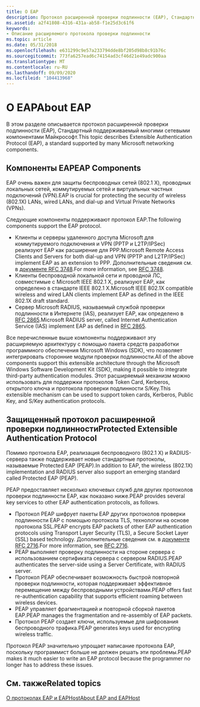 ```yaml
---
title: О EAP
description: Протокол расширенной проверки подлинности (EAP), Стандартный поддерживаемый многими сетевыми компонентами Майкрософт.
ms.assetid: a2f41808-4316-431a-ab58-f1e25d3c61f6
keywords:
- Описание расширяемого протокола проверки подлинности
ms.topic: article
ms.date: 05/31/2018
ms.openlocfilehash: e631299c9e57a233794dde8bf205d98b8c91b76c
ms.sourcegitcommit: 773fa6257ead6c74154ad3cf46d21e49adc900aa
ms.translationtype: MT
ms.contentlocale: ru-RU
ms.lasthandoff: 09/09/2020
ms.locfileid: "104413968"
---
```

# <a name="about-eap"></a><span data-ttu-id="48560-104">О EAP</span><span class="sxs-lookup"><span data-stu-id="48560-104">About EAP</span></span>

<span data-ttu-id="48560-105">В этом разделе описывается протокол расширенной проверки подлинности (EAP), Стандартный поддерживаемый многими сетевыми компонентами Майкрософт.</span><span class="sxs-lookup"><span data-stu-id="48560-105">This topic describes Extensible Authentication Protocol (EAP), a standard supported by many Microsoft networking components.</span></span>

## <a name="eap-components"></a><span data-ttu-id="48560-106">Компоненты EAP</span><span class="sxs-lookup"><span data-stu-id="48560-106">EAP Components</span></span>

<span data-ttu-id="48560-107">EAP очень важен для защиты беспроводных сетей (802.1 X), проводных локальных сетей, коммутируемых сетей и виртуальных частных подключений (VPN).</span><span class="sxs-lookup"><span data-stu-id="48560-107">EAP is crucial for protecting the security of wireless (802.1X) LANs, wired LANs, and dial-up and Virtual Private Networks (VPNs).</span></span>

<span data-ttu-id="48560-108">Следующие компоненты поддерживают протокол EAP.</span><span class="sxs-lookup"><span data-stu-id="48560-108">The following components support the EAP protocol.</span></span>

-   <span data-ttu-id="48560-109">Клиенты и серверы удаленного доступа Microsoft для коммутируемого подключения и VPN (PPTP и L2TP/IPSec) реализуют EAP как расширение для PPP.</span><span class="sxs-lookup"><span data-stu-id="48560-109">Microsoft Remote Access Clients and Servers for both dial-up and VPN (PPTP and L2TP/IPSec) implement EAP as an extension to PPP.</span></span> <span data-ttu-id="48560-110">Дополнительные сведения см. в [документе RFC 3748](https://go.microsoft.com/fwlink/p/?linkid=84063).</span><span class="sxs-lookup"><span data-stu-id="48560-110">For more information, see [RFC 3748](https://go.microsoft.com/fwlink/p/?linkid=84063).</span></span>
-   <span data-ttu-id="48560-111">Клиенты беспроводной локальной сети и проводной ЛС, совместимые с Microsoft IEEE 802.1 X, реализуют EAP, как определено в стандарте IEEE 802.1 X.</span><span class="sxs-lookup"><span data-stu-id="48560-111">Microsoft IEEE 802.1X compatible wireless and wired LAN clients implement EAP as defined in the IEEE 802.1X draft standard.</span></span>
-   <span data-ttu-id="48560-112">Сервер Microsoft RADIUS, называемый службой проверки подлинности в Интернете (IAS), реализует EAP, как определено в [RFC 2865](https://go.microsoft.com/fwlink/p/?linkid=84055).</span><span class="sxs-lookup"><span data-stu-id="48560-112">Microsoft RADIUS server, called Internet Authentication Service (IAS) implement EAP as defined in [RFC 2865](https://go.microsoft.com/fwlink/p/?linkid=84055).</span></span>

<span data-ttu-id="48560-113">Все перечисленные выше компоненты поддерживают эту расширяемую архитектуру с помощью пакета средств разработки программного обеспечения Microsoft Windows (SDK), что позволяет интегрировать сторонние модули проверки подлинности.</span><span class="sxs-lookup"><span data-stu-id="48560-113">All of the above components support this extensible architecture through the Microsoft Windows Software Development Kit (SDK), making it possible to integrate third-party authentication modules.</span></span> <span data-ttu-id="48560-114">Этот расширяемый механизм можно использовать для поддержки протоколов Token Card, Kerberos, открытого ключа и протокола проверки подлинности S/Key.</span><span class="sxs-lookup"><span data-stu-id="48560-114">This extensible mechanism can be used to support token cards, Kerberos, Public Key, and S/Key authentication protocols.</span></span>

## <a name="protected-extensible-authentication-protocol"></a><span data-ttu-id="48560-115">Защищенный протокол расширенной проверки подлинности</span><span class="sxs-lookup"><span data-stu-id="48560-115">Protected Extensible Authentication Protocol</span></span>

<span data-ttu-id="48560-116">Помимо протокола EAP, реализация беспроводного (802.1 X) и RADIUS-сервера также поддерживает новые стандартные протоколы, называемые Protected EAP (PEAP).</span><span class="sxs-lookup"><span data-stu-id="48560-116">In addition to EAP, the wireless (802.1X) implementation and RADIUS server also support an emerging standard called Protected EAP (PEAP).</span></span>

<span data-ttu-id="48560-117">PEAP предоставляет несколько ключевых служб для других протоколов проверки подлинности EAP, как показано ниже.</span><span class="sxs-lookup"><span data-stu-id="48560-117">PEAP provides several key services to other EAP authentication protocols, as follows.</span></span>

-   <span data-ttu-id="48560-118">Протокол PEAP шифрует пакеты EAP других протоколов проверки подлинности EAP с помощью протокола TLS, технологии на основе протокола SSL.</span><span class="sxs-lookup"><span data-stu-id="48560-118">PEAP encrypts EAP packets of other EAP authentication protocols using Transport Layer Security (TLS), a Secure Socket Layer (SSL) based technology.</span></span> <span data-ttu-id="48560-119">Дополнительные сведения см. в [документе RFC 2716](https://go.microsoft.com/fwlink/p/?linkid=84050).</span><span class="sxs-lookup"><span data-stu-id="48560-119">For more information, see [RFC 2716](https://go.microsoft.com/fwlink/p/?linkid=84050).</span></span>
-   <span data-ttu-id="48560-120">PEAP выполняет проверку подлинности на стороне сервера с использованием сертификата сервера с сервером RADIUS.</span><span class="sxs-lookup"><span data-stu-id="48560-120">PEAP authenticates the server-side using a Server Certificate, with RADIUS server.</span></span>
-   <span data-ttu-id="48560-121">Протокол PEAP обеспечивает возможность быстрой повторной проверки подлинности, которая поддерживает эффективное перемещение между беспроводными устройствами.</span><span class="sxs-lookup"><span data-stu-id="48560-121">PEAP offers fast re-authentication capability that supports efficient roaming between wireless devices.</span></span>
-   <span data-ttu-id="48560-122">PEAP управляет фрагментацией и повторной сборкой пакетов EAP.</span><span class="sxs-lookup"><span data-stu-id="48560-122">PEAP manages the fragmentation and re-assembly of EAP packets.</span></span>
-   <span data-ttu-id="48560-123">Протокол PEAP создает ключи, используемые для шифрования беспроводного трафика.</span><span class="sxs-lookup"><span data-stu-id="48560-123">PEAP generates keys used for encrypting wireless traffic.</span></span>

<span data-ttu-id="48560-124">Протокол PEAP значительно упрощает написание протокола EAP, поскольку программист больше не должен решать эти проблемы.</span><span class="sxs-lookup"><span data-stu-id="48560-124">PEAP makes it much easier to write an EAP protocol because the programmer no longer has to address these issues.</span></span>

## <a name="related-topics"></a><span data-ttu-id="48560-125">См. также</span><span class="sxs-lookup"><span data-stu-id="48560-125">Related topics</span></span>

<dl> <dt>

[<span data-ttu-id="48560-126">О протоколах EAP и EAPHost</span><span class="sxs-lookup"><span data-stu-id="48560-126">About EAP and EAPHost</span></span>](about-extenstible-authentication-protocol-and-eaphhost.md)
</dt> </dl>

 

 




